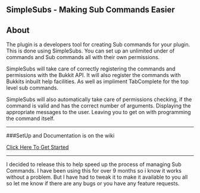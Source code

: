 SimpleSubs - Making Sub Commands Easier
------------------

About
-----
The plugin is a developers tool for creating Sub commands for your plugin. This is done using SimpleSubs.
You can set up an unlimited under of commands and Sub commands all with their own permissions.

SimpleSubs will take care of correctly registering the commands and permissions with the Bukkit API.
It will also register the commands with Bukkits inbuilt help facilities. As well as impliment TabComplete for the top level sub commands.

SimpleSubs will also automatically take care of permissions checking, if the command is valid and has the correct
number of arguments. Displaying the appropriate messages to the user. Leaving you to get on with programming the
command itself.

***

###SetUp and Documentation is on the wiki

[Click Here To Get Started](https://github.com/Relicum/SimpleSubs/wiki/)

***

I decided to release this to help speed up the process of managing Sub Commands. I have been using this for over
9 months so i know it works without a problem. But I have had to tweak it to make it available to you all so let
me know if there are any bugs or you have any feature requests.

